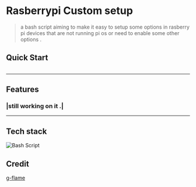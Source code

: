 # Rasberrypi Custom setup

> a bash script aiming to make it easy to setup some options in rasberry pi devices that are not running pi os or need to enable some other options .

## Quick Start

```bash

```

---

## Features

### |still working on it .|

---

## Tech stack

![Bash Script](https://img.shields.io/badge/bash_script-%23121011.svg?style=for-the-badge&logo=gnu-bash&logoColor=white)

## Credit

[g-flame](https://github.com/g-flame)
